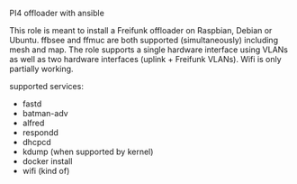 PI4 offloader with ansible

This role is meant to install a Freifunk offloader on Raspbian, Debian or Ubuntu.
ffbsee and ffmuc are both supported (simultaneously) including mesh and map.
The role supports a single hardware interface using VLANs as well as two hardware interfaces (uplink + Freifunk VLANs).
Wifi is only partially working.

supported services:
* fastd
* batman-adv
* alfred
* respondd
* dhcpcd
* kdump (when supported by kernel)
* docker install
* wifi (kind of)
